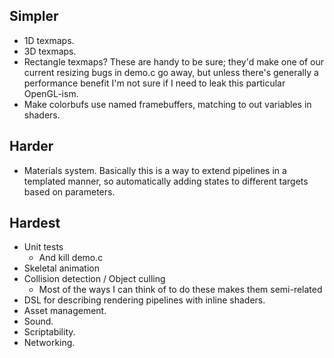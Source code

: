 ## Simpler ##
* 1D texmaps.
* 3D texmaps.
* Rectangle texmaps? These are handy to be sure; they'd make one of our current
  resizing bugs in demo.c go away, but unless there's generally a performance
  benefit I'm not sure if I need to leak this particular OpenGL-ism.
* Make colorbufs use named framebuffers, matching to out variables in shaders.

## Harder ##
* Materials system. Basically this is a way to extend pipelines in a templated
  manner, so automatically adding states to different targets based on
  parameters.

## Hardest ##
* Unit tests
    * And kill demo.c
* Skeletal animation
* Collision detection / Object culling
    * Most of the ways I can think of to do these makes them semi-related
* DSL for describing rendering pipelines with inline shaders.
* Asset management.
* Sound.
* Scriptability.
* Networking.

